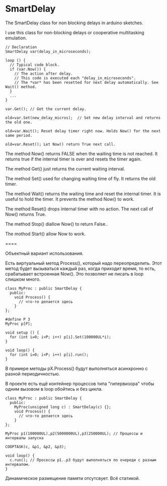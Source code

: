 # SmartDelay
The SmartDelay class for non blocking delays in arduino sketches.

I use this class for non-blocking delays or cooperative multitasking emulation.

    // Declaration
    SmartDelay var(delay_in_microseconds);

    loop () {
      // Typical code block.
      if (var.Now()) {
        // The action after delay.
        // This code is executed each "delay_in_microseconds".
        // The *var* has been resetted for next delay automatically. See Wait() method.
      }
      ...
    }

    var.Get(); // Get the current delay.
    
    old=var.Set(new_delay_micros);  // Set new delay interval and returns the old one.
    
    old=var.Wait(); Reset delay timer right now. Holds Now() for the next same period.
    
    old=var.Reset(); Let Now() return True next call.

The method Now() returns FALSE when the waiting time is not reached. It returns true if the internal timer is over and resets the timer again.

The method Get() just returns the current waiting interval.

The method Set() used for changing waiting time of fly. It returns the old timer.

The method Wait() returns the waiting time and reset the internal timer. It is useful to hold the timer. It prevents the method Now() to work. 

The method Reset() drops internal timer with no action. The next call of Now() returns True.

The method Stop() diallow Now() to return False..

The mothod Start() allow Now to work.

====

Объектный вариант использования.

Есть виртуальный метод Process(), который надо переопределить. Этот метод будет вызываться каждый раз, когда приходит время, то есть, срабатывает встроенная Now(). Это позволяет не писать в loop слишком много.
```
class MyProc : public SmartDelay {
  public:
    void Process() {
      // что-то делается здесь
    }
};

#define P 3
MyProc p[P];

void setup () {
  for (int i=0; i<P; i++) p[i].Set(100000UL*i);
}

void loop() {
  for (int i=0; i<P; i++) p[i].run();
}
```
В примере методы pX.Process() будут выполняться асинхронно с разной периодичностью.

В проекте есть ещё контейнер процессов типа "гипервизора" чтобы одним вызовом в loop обойтись и без цикла.

```
class MyProc : public SmartDelay {
  public:
    MyProc(unsigned long c) : SmartDelay(c) {};
    void Process() {
      // что-то делается здесь
    }
};

MyProc p1(100000UL),p2(5000000UL),p3(250000UL); // Процессы и интервалы запуска

COOPTASK(c, &p1, &p2, &p3);

void loop() {
  c.run(); // Просессы p1..p3 будут выполняться по очереди с разным интервалом.
}
```
Динамическое размещение памяти отсутсвует. Всё статикой.
